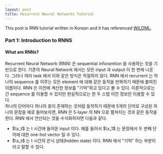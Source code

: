 ```yaml
---
layout: post
title: Recurrent Neural Networks Tutorial
---
```


This post is RNN tutorial written in Korean and it has referenced [WILDML](http://www.wildml.com/2015/09/recurrent-neural-networks-tutorial-part-1-introduction-to-rnns/).





### Part 1: Introduction to RNNS

#### What are RNNs?
Recurrent Neural Network (RNN) 은 sequential inforamtion 을 사용하는 것을 기반으로 한다. 기존의 Neural Network 에서는 모든 input 과 output 이 한 번에 나온다. 그러나 여러 task 에서 이와 같은 방식은 적절하지 않다. RNN 에서 recurrent 는 하나의 sequence 를 이루는 모든 element 에 대해 같은 동작을 반복하기 때문에 붙여진 이름이다. RNN 은 이전에 계산한 정보를 "기억"하고 있다고 볼 수 있다. 이론적으로는 긴 sequence 를 이용할 수 있지만 현실적으로는 한 두 스텝 이전 정보만 이용할 수 있다.  
하나의 단어마다 하나의 층이 존재하는 것처럼 동작하기 때문에 5개의 단어로 구성된 하나의 문장을 예로 들어보자면, RNN 은 5-layer 의 NN 으로 펼쳐지는 것과 같은 동작을 한다. RNN 에서 연산되는 것을 수식화하자면 다음과 같다.  

* $\x_t$ 는 t 시간에 들어온 input 이다. 예를 들어서 $\x_1$ 는 문장에서 두 번째 단어에 대한 one-hot vector 일 수 있다.  
* $\s_t$ 는 t 시간의 은닉 상태(hidden state) 이다. RNN 에서 "기억" 하는 부분이라고 말할 수 있다. 
